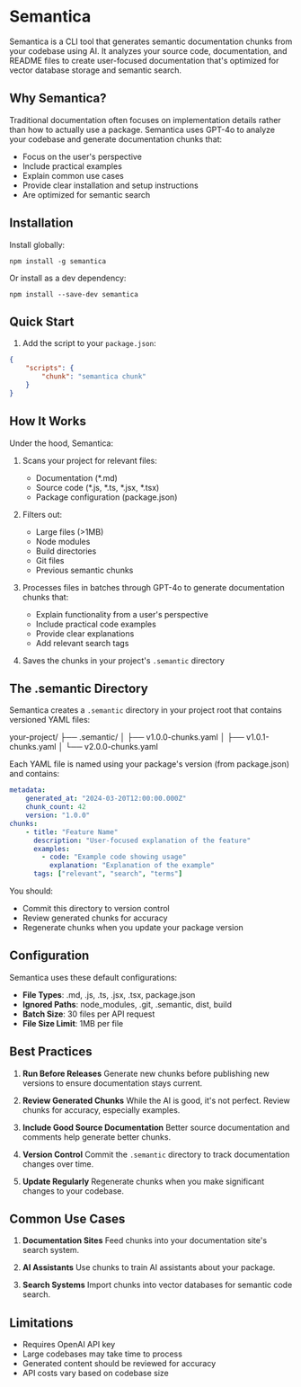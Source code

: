 # Semantica

Semantica is a CLI tool that generates semantic documentation chunks from your codebase using AI. It analyzes your source code, documentation, and README files to create user-focused documentation that's optimized for vector database storage and semantic search.

## Why Semantica?

Traditional documentation often focuses on implementation details rather than how to actually use a package. Semantica uses GPT-4o to analyze your codebase and generate documentation chunks that:

- Focus on the user's perspective
- Include practical examples
- Explain common use cases
- Provide clear installation and setup instructions
- Are optimized for semantic search

## Installation

Install globally:

`npm install -g semantica`

Or install as a dev dependency:

`npm install --save-dev semantica`

## Quick Start

1. Add the script to your `package.json`:
```json
{
    "scripts": {
        "chunk": "semantica chunk"
    }
}
```

## How It Works

Under the hood, Semantica:

1. Scans your project for relevant files:
   - Documentation (*.md)
   - Source code (*.js, *.ts, *.jsx, *.tsx)
   - Package configuration (package.json)

2. Filters out:
   - Large files (>1MB)
   - Node modules
   - Build directories
   - Git files
   - Previous semantic chunks

3. Processes files in batches through GPT-4o to generate documentation chunks that:
   - Explain functionality from a user's perspective
   - Include practical code examples
   - Provide clear explanations
   - Add relevant search tags

4. Saves the chunks in your project's `.semantic` directory

## The .semantic Directory

Semantica creates a `.semantic` directory in your project root that contains versioned YAML files:

your-project/
├── .semantic/
│ ├── v1.0.0-chunks.yaml
│ ├── v1.0.1-chunks.yaml
│ └── v2.0.0-chunks.yaml

Each YAML file is named using your package's version (from package.json) and contains:

```yaml
metadata:
    generated_at: "2024-03-20T12:00:00.000Z"
    chunk_count: 42
    version: "1.0.0"
chunks:
    - title: "Feature Name"
      description: "User-focused explanation of the feature"
      examples:
        - code: "Example code showing usage"
          explanation: "Explanation of the example"
      tags: ["relevant", "search", "terms"]
```

You should:
- Commit this directory to version control
- Review generated chunks for accuracy
- Regenerate chunks when you update your package version

## Configuration

Semantica uses these default configurations:

- **File Types**: .md, .js, .ts, .jsx, .tsx, package.json
- **Ignored Paths**: node_modules, .git, .semantic, dist, build
- **Batch Size**: 30 files per API request
- **File Size Limit**: 1MB per file

## Best Practices

1. **Run Before Releases**
   Generate new chunks before publishing new versions to ensure documentation stays current.

2. **Review Generated Chunks**
   While the AI is good, it's not perfect. Review chunks for accuracy, especially examples.

3. **Include Good Source Documentation**
   Better source documentation and comments help generate better chunks.

4. **Version Control**
   Commit the `.semantic` directory to track documentation changes over time.

5. **Update Regularly**
   Regenerate chunks when you make significant changes to your codebase.

## Common Use Cases

1. **Documentation Sites**
   Feed chunks into your documentation site's search system.

2. **AI Assistants**
   Use chunks to train AI assistants about your package.

3. **Search Systems**
   Import chunks into vector databases for semantic code search.

## Limitations

- Requires OpenAI API key
- Large codebases may take time to process
- Generated content should be reviewed for accuracy
- API costs vary based on codebase size
